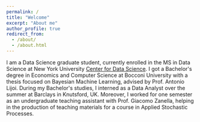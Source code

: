 ```yaml
---
permalink: /
title: "Welcome"
excerpt: "About me"
author_profile: true
redirect_from: 
  - /about/
  - /about.html
---
```


I am a Data Science graduate student, currently enrolled in the MS in Data Science at New York University [Center for Data Science](https://cds.nyu.edu). I got a Bachelor's degree in Economics and Computer Science at Bocconi University with a thesis focused on Bayesian Machine Learning, advised by Prof. Antonio Lijoi. During my Bachelor's studies, I interned as a Data Analyst over the summer at Barclays in Knutsford, UK. Moreover, I worked for one semester as an undergraduate teaching assistant with Prof. Giacomo Zanella, helping in the production of teaching materials for a course in Applied Stochastic Processes.